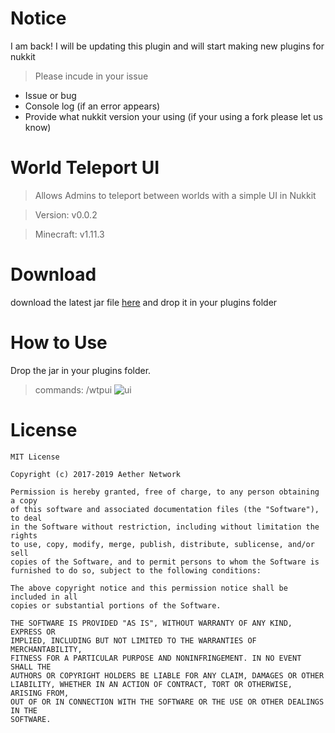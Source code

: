 # Notice
I am back! I will be updating this plugin and will start making new plugins for nukkit



> Please incude in your issue
* Issue or bug
* Console log (if an error appears) 
* Provide what nukkit version your using (if your using a fork please let us know)

# World Teleport UI

> Allows Admins to teleport between worlds with a simple UI in Nukkit

> Version: v0.0.2

> Minecraft: v1.11.3

# Download
download the latest jar file [here](https://github.com/AetherNetwork/Aether.WorldTpUI-Nukkit/releases) and drop it in your plugins folder

# How to Use
Drop the jar in your plugins folder.

> commands: /wtpui
![ui](https://i.imgur.com/WAzvePA.png)

# License
```
MIT License

Copyright (c) 2017-2019 Aether Network

Permission is hereby granted, free of charge, to any person obtaining a copy
of this software and associated documentation files (the "Software"), to deal
in the Software without restriction, including without limitation the rights
to use, copy, modify, merge, publish, distribute, sublicense, and/or sell
copies of the Software, and to permit persons to whom the Software is
furnished to do so, subject to the following conditions:

The above copyright notice and this permission notice shall be included in all
copies or substantial portions of the Software.

THE SOFTWARE IS PROVIDED "AS IS", WITHOUT WARRANTY OF ANY KIND, EXPRESS OR
IMPLIED, INCLUDING BUT NOT LIMITED TO THE WARRANTIES OF MERCHANTABILITY,
FITNESS FOR A PARTICULAR PURPOSE AND NONINFRINGEMENT. IN NO EVENT SHALL THE
AUTHORS OR COPYRIGHT HOLDERS BE LIABLE FOR ANY CLAIM, DAMAGES OR OTHER
LIABILITY, WHETHER IN AN ACTION OF CONTRACT, TORT OR OTHERWISE, ARISING FROM,
OUT OF OR IN CONNECTION WITH THE SOFTWARE OR THE USE OR OTHER DEALINGS IN THE
SOFTWARE.
```
